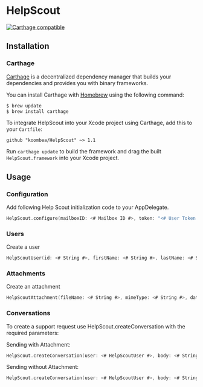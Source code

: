 # HelpScout

[![Carthage compatible](https://img.shields.io/badge/Carthage-compatible-4BC51D.svg?style=flat)](https://github.com/Carthage/Carthage)

## Installation

### Carthage

[Carthage](https://github.com/Carthage/Carthage) is a decentralized dependency manager that builds your dependencies and provides you with binary frameworks.

You can install Carthage with [Homebrew](http://brew.sh/) using the following command:

```bash
$ brew update
$ brew install carthage
```

To integrate HelpScout into your Xcode project using Carthage, add this to your `Cartfile`:

```ogdl
github "koombea/HelpScout" ~> 1.1
```

Run `carthage update` to build the framework and drag the built `HelpScout.framework` into your Xcode project.

## Usage

### Configuration

Add following Help Scout initialization code to your AppDelegate.

```swift
HelpScout.configure(mailboxID: <# Mailbox ID #>, token: "<# User Token #>")
```

### Users

Create a user

```swift
HelpScoutUser(id: <# String #>, firstName: <# String #>, lastName: <# String #>, email: <# String #>)

```

### Attachments

Create an attachment

```swift
HelpScoutAttachment(fileName: <# String #>, mimeType: <# String #>, data: <# Data #>)

```

### Conversations

To create a support request use HelpScout.createConversation with the required parameters:

Sending with Attachment:

```swift
HelpScout.createConversation(user: <# HelpScoutUser #>, body: <# String #>, attachment: <# HelpScoutAttachment #>, completion: <# (Result<Any?>) -> () #>)
```

Sending without Attachment:

```swift
HelpScout.createConversation(user: <# HelpScoutUser #>, body: <# String #>, completion: <# (Result<Any?>) -> () #>)
```